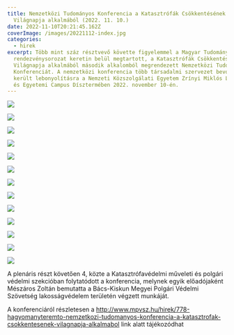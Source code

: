 ```yaml
---
title: Nemzetközi Tudományos Konferencia a Katasztrófák Csökkentésének
  Világnapja alkalmából (2022. 11. 10.)
date: 2022-11-10T20:21:45.162Z
coverImage: /images/20221112-index.jpg
categories:
  - hirek
excerpt: Több mint száz résztvevő követte figyelemmel a Magyar Tudomány Ünnepe
  rendezvénysorozat keretin belül megtartott, a Katasztrófák Csökkentésének
  Világnapja alkalmából második alkalomból megrendezett Nemzetközi Tudományos
  Konferenciát. A nemzetközi konferencia több társadalmi szervezet bevonásával
  került lebonyolításra a Nemzeti Közszolgálati Egyetem Zrínyi Miklós Laktanya
  és Egyetemi Campus Dísztermében 2022. november 10-én.
---
```

![](/images/20221112-1.jpg)

![](/images/20221112-2.jpg)

![](/images/20221112-3.jpg)

![](/images/20221112-4.jpg)

![](/images/20221112-5.jpg)

![](/images/20221112-6.jpg)

![](/images/20221112-7.jpg)

![](/images/20221112-8.jpg)

![](/images/20221112-9.jpg)

![](/images/20221112-10.jpg)

![](/images/20221112-11.jpg)

![](/images/20221112-12.jpg)

![](/images/20221112-13.jpg)

A plenáris részt követően 4, közte a Katasztrófavédelmi műveleti és polgári védelmi szekcióban folytatódott a konferencia, melynek egyik előadójaként Mészáros Zoltán bemutatta a Bács-Kiskun Megyei Polgári Védelmi Szövetség lakosságvédelem területén végzett munkáját.

A konferenciáról részletesen a <http://www.mpvsz.hu/hirek/778-hagyomanyteremto-nemzetkozi-tudomanyos-konferencia-a-katasztrofak-csokkentesenek-vilagnapja-alkalmabol> link alatt tájékozódhat
